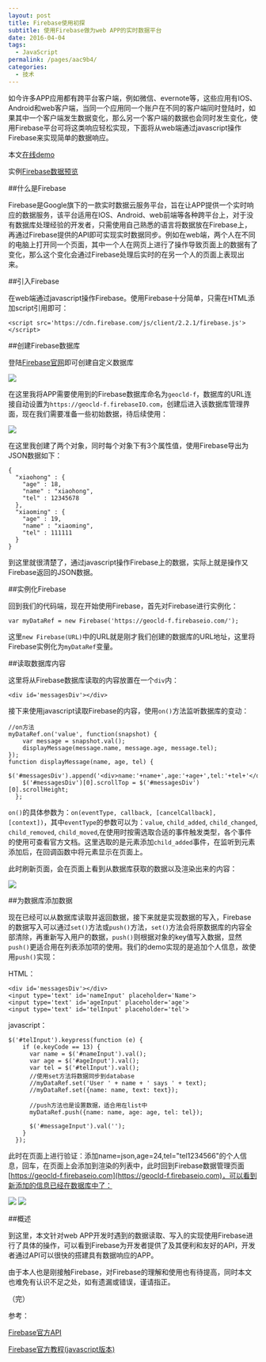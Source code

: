 ```yaml
---
layout: post
title: Firebase使用初探
subtitle: 使用Firebase做为web APP的实时数据平台
date: 2016-04-04
tags: 
  - JavaScript
permalink: /pages/aac9b4/
categories: 
  - 技术
---
```

如今许多APP应用都有跨平台客户端，例如微信、evernote等，这些应用有IOS、Android和web客户端，当同一个应用同一个账户在不同的客户端同时登陆时，如果其中一个客户端发生数据变化，那么另一个客户端的数据也会同时发生变化，使用Firebase平台可将这类响应轻松实现，下面将从web端通过javascript操作Firebase来实现简单的数据响应。

<!-- more -->

本文[在线demo](http://geocld.github.io/demo/use-firebase/firebase.html)

实例[Firebase数据预览](https://geocld-f.firebaseio.com/)

##什么是Firebase

Firebase是Google旗下的一款实时数据云服务平台，旨在让APP提供一个实时响应的数据服务，该平台适用在IOS、Android、web前端等各种跨平台上，对于没有数据库处理经验的开发者，只需使用自己熟悉的语言将数据放在Firebase上，再通过Firebase提供的API即可实现实时数据同步。例如在web端，两个人在不同的电脑上打开同一个页面，其中一个人在网页上进行了操作导致页面上的数据有了变化，那么这个变化会通过Firebase处理后实时的在另一个人的页面上表现出来。

##引入Firebase

在web端通过javascript操作Firebase。使用Firebase十分简单，只需在HTML添加script引用即可：

	<script src='https://cdn.firebase.com/js/client/2.2.1/firebase.js'></script>

##创建Firebase数据库

登陆[Firebase官网](https://www.firebase.com)即可创建自定义数据库

![](http://i.imgur.com/q7GWpUR.png)

在这里我将APP需要使用到的Firebase数据库命名为`geocld-f`，数据库的URL连接自动设置为`https://geocld-f.firebaseIO.com`，创建后进入该数据库管理界面，现在我们需要准备一些初始数据，待后续使用：

![](http://i.imgur.com/xWsGnaX.png)

在这里我创建了两个对象，同时每个对象下有3个属性值，使用Firebase导出为JSON数据如下：

	{
	  "xiaohong" : {
	    "age" : 18,
	    "name" : "xiaohong",
	    "tel" : 12345678
	  },
	  "xiaoming" : {
	    "age" : 19,
	    "name" : "xiaoming",
	    "tel" : 111111
	  }
	}

到这里就很清楚了，通过javascript操作Firebase上的数据，实际上就是操作又Firebase返回的JSON数据。

##实例化Firebase

回到我们的代码端，现在开始使用Firebase，首先对Firebase进行实例化：

	var myDataRef = new Firebase('https://geocld-f.firebaseio.com/');

这里`new Firebase(URL)`中的URL就是刚才我们创建的数据库的URL地址，这里将Firebase实例化为`myDataRef`变量。

##读取数据库内容

这里将从Firebase数据库读取的内容放置在一个`div`内：

	<div id='messagesDiv'></div>

接下来使用javascript读取Firebase的内容，使用`on()`方法监听数据库的变动：

	//on方法
	myDataRef.on('value', function(snapshot) {
		var message = snapshot.val();
		displayMessage(message.name, message.age, message.tel);
	});
	function displayMessage(name, age, tel) {
        $('#messagesDiv').append('<div>name:'+name+',age:'+age+',tel:'+tel+'</div>');
        $('#messagesDiv')[0].scrollTop = $('#messagesDiv')[0].scrollHeight;
      };

`on()`的具体参数为：`on(eventType, callback, [cancelCallback], [context])`，其中`eventType`的参数可以为：`value`, `child_added`, `child_changed`, `child_removed`,  `child_moved`,在使用时按需选取合适的事件触发类型，各个事件的使用可查看官方文档。这里选取的是元素添加`child_added`事件，在监听到元素添加后，在回调函数中将元素显示在页面上。

此时刷新页面，会在页面上看到从数据库获取的数据以及渲染出来的内容：

![](http://i.imgur.com/IMvu33y.png)

##为数据库添加数据

现在已经可以从数据库读取并返回数据，接下来就是实现数据的写入，Firebase的数据写入可以通过`set()`方法或`push()`方法，`set()`方法会将原数据库的内容全部清除，再重新写入用户的数据，`push()`则根据对象的key值写入数据，显然`push()`更适合用在列表添加项的使用。我们的demo实现的是追加个人信息，故使用`push()`实现：

HTML：

	<div id='messagesDiv'></div>
	<input type='text' id='nameInput' placeholder='Name'>
    <input type='text' id='ageInput' placeholder='age'>
    <input type='text' id='telInput' placeholder='tel'>

javascript：

	$('#telInput').keypress(function (e) {
        if (e.keyCode == 13) {
          var name = $('#nameInput').val();
          var age = $('#ageInput').val();
          var tel = $('#telInput').val();
          //使用set方法将数据同步到database
          //myDataRef.set('User ' + name + ' says ' + text);
          //myDataRef.set({name: name, text: text});

          //push方法也是设置数据，适合用在list中
          myDataRef.push({name: name, age: age, tel: tel});

          $('#messageInput').val('');
        }
      });
	
此时在页面上进行验证：添加name=json,age=24,tel="tel1234566"的个人信息，回车，在页面上会添加到渲染的列表中，此时回到Firebase数据管理页面[https://geocld-f.firebaseio.com](https://geocld-f.firebaseio.com)，可以看到新添加的信息已经在数据库中了：

![](http://i.imgur.com/BxdjNb0.png)
![](http://i.imgur.com/NN8999Y.png)


##概述

到这里，本文针对web APP开发时遇到的数据读取、写入的实现使用Firebase进行了具体的操作，可以看到Firebase为开发者提供了及其便利和友好的API，开发者通过API可以很快的搭建具有数据响应的APP。

由于本人也是刚接触Firebase，对Firebase的理解和使用也有待提高，同时本文也难免有认识不足之处，如有遗漏或错误，谨请指正。

（完）

参考：

[Firebase官方API](https://www.firebase.com/docs/web/api/)

[Firebase官方教程(javascript版本)](https://www.firebase.com/tutorial/#gettingstarted)